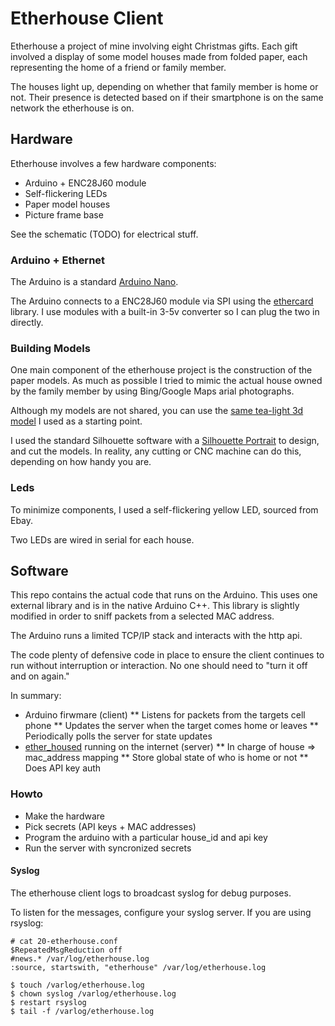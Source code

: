 # Etherhouse Client

Etherhouse a project of mine involving eight Christmas gifts.
Each gift involved a display of some model houses made from folded
paper, each representing the home of a friend or family member.

The houses light up, depending on whether that family member is
home or not. Their presence is detected based on if their smartphone
is on the same network the etherhouse is on.

## Hardware

Etherhouse involves a few hardware components:

* Arduino + ENC28J60 module
* Self-flickering LEDs
* Paper model houses
* Picture frame base

See the schematic (TODO) for electrical stuff.

### Arduino + Ethernet

The Arduino is a standard [Arduino Nano](http://arduino.cc/en/Main/arduinoBoardNano).

The Arduino connects to a ENC28J60 module via SPI using the [ethercard](https://github.com/jcw/ethercard)
library. I use modules with a built-in 3-5v converter so I can plug the two in directly.

### Building Models

One main component of the etherhouse project is the construction of the paper
models. As much as possible I tried to mimic the actual house owned by the
family member by using Bing/Google Maps arial photographs.

Although my models are not shared, you can use the 
[same tea-light 3d model](http://www.silhouettedesignstore.com/?page=view-shape&id=69143)
 I used as a starting point. 

I used the standard Silhouette software with a 
[Silhouette Portrait](http://www.silhouetteamerica.com/shop/machines/portrait)
to design, and cut the models. In reality, any cutting or CNC machine can do
this, depending on how handy you are.

### Leds

To minimize components, I used a self-flickering yellow LED, sourced from Ebay.

Two LEDs are wired in serial for each house.

## Software

This repo contains the actual code that runs on the Arduino. 
This uses one external library and is in the native Arduino C++. This library
is slightly modified in order to sniff packets from a selected MAC address.

The Arduino runs a limited TCP/IP stack and interacts with the http api.

The code plenty of defensive code in place to ensure the client continues to run
without interruption or interaction. No one should need to "turn it off and on
again."

In summary:

* Arduino firwmare (client)
** Listens for packets from the targets cell phone
** Updates the server when the target comes home or leaves
** Periodically polls the server for state updates
* [ether\_housed](https://github.com/solarkennedy/ether_housed) running on the internet (server)
** In charge of house => mac\_address mapping
** Store global state of who is home or not
** Does API key auth

### Howto

* Make the hardware
* Pick secrets (API keys + MAC addresses)
* Program the arduino with a particular house\_id and api key
* Run the server with syncronized secrets

#### Syslog

The etherhouse client logs to broadcast syslog for debug purposes.

To listen for the messages, configure your syslog server. If you are using
rsyslog:

```
# cat 20-etherhouse.conf 
$RepeatedMsgReduction off
#news.* /var/log/etherhouse.log
:source, startswith, "etherhouse" /var/log/etherhouse.log

$ touch /varlog/etherhouse.log
$ chown syslog /varlog/etherhouse.log
$ restart rsyslog
$ tail -f /varlog/etherhouse.log
```

